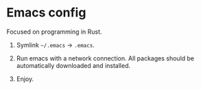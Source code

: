 # Emacs config

Focused on programming in Rust.

1. Symlink `~/.emacs` -> `.emacs`.

2. Run emacs with a network connection. All packages should be automatically
downloaded and installed.

3. Enjoy.


